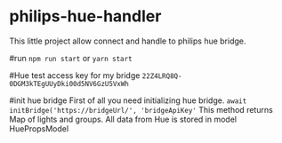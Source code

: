 # philips-hue-handler
This little project allow connect and handle to philips hue bridge.

#run
`npm run start` or `yarn start`

#Hue test access key for my bridge
`22Z4LRQ8Q-0DGM3kTEgUUyDki00d5NV6GzU5VxWh`

#init hue bridge
First of all you need initializing hue bridge.
`await initBridge('https://bridgeUrl/', 'bridgeApiKey'`
This method returns Map of lights and groups.
All data from Hue is stored in model HuePropsModel
